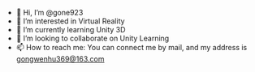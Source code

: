 - 👋 Hi, I’m @gone923
- 👀 I’m interested in Virtual Reality
- 🌱 I’m currently learning Unity 3D
- 💞️ I’m looking to collaborate on Unity Learning
- 📫 How to reach me: You can connect me by mail, and my address is gongwenhu369@163.com

<!---
gone923/gone923 is a ✨ special ✨ repository because its `README.md` (this file) appears on your GitHub profile.
You can click the Preview link to take a look at your changes.
--->

